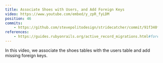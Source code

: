 ```yaml
---
title: Associate Shoes with Users, and Add Foreign Keys
video: https://www.youtube.com/embed/y_zpR_fyLDM
position: 46
commits:
    - https://github.com/stevepolitodesign/stridecatcher/commit/91f340fe4b0b9b5e9d78b35f770ee72ae4a1437f
references:
    - https://guides.rubyonrails.org/active_record_migrations.html#foreign-keys
---
```

In this video, we associate the shoes tables with the users table and add missing foreign keys.
